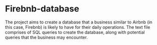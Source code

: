# Firebnb-database

The project aims to create a database that a business similar to Airbnb (in this case, Firebnb) is likely to have for their daily operations. The text file comprises of SQL queries to create the database, along with potential queries that the business may encounter.
